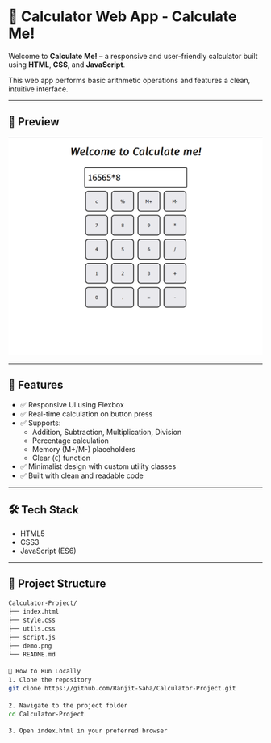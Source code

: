 # 🧮 Calculator Web App - Calculate Me!

Welcome to **Calculate Me!** – a responsive and user-friendly calculator built using **HTML**, **CSS**, and **JavaScript**.

This web app performs basic arithmetic operations and features a clean, intuitive interface.

---

## 📸 Preview

![Calculator Preview](demo.png)

---

## 🚀 Features

- ✅ Responsive UI using Flexbox
- ✅ Real-time calculation on button press
- ✅ Supports:
  - Addition, Subtraction, Multiplication, Division
  - Percentage calculation
  - Memory (M+/M-) placeholders
  - Clear (`C`) function
- ✅ Minimalist design with custom utility classes
- ✅ Built with clean and readable code

---

## 🛠️ Tech Stack

- HTML5
- CSS3
- JavaScript (ES6)

---

## 📂 Project Structure

```bash
Calculator-Project/
├── index.html
├── style.css
├── utils.css
├── script.js
├── demo.png
└── README.md

🔧 How to Run Locally
1. Clone the repository
git clone https://github.com/Ranjit-Saha/Calculator-Project.git

2. Navigate to the project folder
cd Calculator-Project

3. Open index.html in your preferred browser
